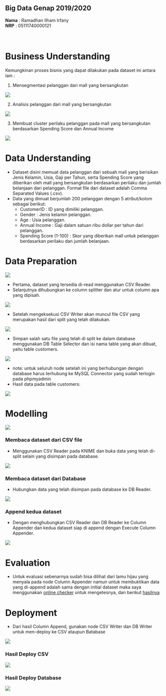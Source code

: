 ## Big Data Genap 2019/2020

**Nama**  : Ramadhan Ilham Irfany<br>
**NRP**   : 05111740000121<br><br><br>

# Business Understanding
Kemungkinan proses bisnis yang dapat dilakukan pada dataset ini antara lain :
 1. Mensegmentasi pelanggan dari mall yang bersangkutan
 
 ![](Dokumentasi/segmentasi.png)
 
 2. Analisis pelanggan dari mall yang bersangkutan
 
 ![](Dokumentasi/analisis.png)
 
 3. Membuat cluster perilaku pelanggan pada mall yang bersangkutan berdasarkan Spending Score dan Annual Income
 
 ![](Dokumentasi/cluster.png)
# Data Understanding
- Dataset disini memuat data pelanggan dari sebuah mall yang berisikan Jenis Kelamin, Usia, Gaji per Tahun, serta Spending Score yang diberikan oleh mall yang bersangkutan berdasarkan perilaku dan jumlah belanjaan dari pelanggan. Format file dari dataset adalah Comma Separated Values (.csv).
- Data yang dimuat berjumlah 200 pelanggan dengan 5 atribut/kolom sebagai berikut:
    - CustomerID : ID yang dimiliki pelanggan.
    - Gender : Jenis kelamin pelanggan.
    - Age : Usia pelanggan.
    - Annual Income : Gaji dalam satuan ribu dollar per tahun dari pelanggan.
    - Spending Score (1-100) : Skor yang diberikan mall untuk pelanggan berdasarkan perilaku dan jumlah belanjaan.
# Data Preparation

![](Dokumentasi/split.png)
- Pertama, dataset yang tersedia di-read menggunakan CSV Reader.
- Selanjutnya dihubungkan ke column splitter dan atur untuk column apa yang dipisah.

![](Dokumentasi/split-dataset.png)
- Setelah mengeksekusi CSV Writer akan muncul file CSV yang merupakan hasil dari split yang telah dilakukan.

![](Dokumentasi/write-csv.png)
- Simpan salah satu file yang telah di split ke dalam database menggunakan DB Table Selector dan isi nama table yang akan dibuat, yaitu table customers.

![](Dokumentasi/save-tables.png)
- note: untuk seluruh node setelah ini yang berhubungan dengan database harus terhubung ke MySQL Connector yang sudah terlogin pada phpmyadmin
- Hasil data pada table customers:

![](Dokumentasi/save-databases.png)
# Modelling

![](Dokumentasi/modelling.png)
### Membaca dataset dari CSV file
- Menggunakan CSV Reader pada KNIME dan buka data yang telah di-split selain yang disimpan pada database.

![](Dokumentasi/read-csv.png)
### Membaca dataset dari Database
- Hubungkan data yang telah disimpan pada database ke DB Reader.

![](Dokumentasi/read-DB.png)
### Append kedua dataset
- Dengan menghubungkan CSV Reader dan DB Reader ke Column Appender dan kedua dataset siap di append dengan Execute Column Appender.

![](Dokumentasi/append.png)
# Evaluation
- Untuk evaluasi sebenarnya sudah bisa dilihat dari lamu hijau yang menyala pada node Column Appender namun untuk membuktikan data yang di-append adalah sama dengan initial dataset maka saya menggunakan [online checker](https://extendsclass.com/csv-diff.html) untuk mengetesnya, dan berikut [hasilnya](https://github.com/rmdhnilham/big-data/blob/master/Tugas1/Evaluation_Check.csv)
# Deployment
- Dari hasil Column Append, gunakan node CSV Writer dan DB Writer untuk men-deploy ke CSV ataupun Batabase

![](Dokumentasi/deploy.png)
### Hasil Deploy CSV

![](Dokumentasi/save-dataset-CSV.png)
### Hasil Deploy Database

![](Dokumentasi/save-dataset-DB.png)
